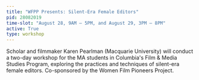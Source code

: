 ```yaml
---
title: "WFPP Presents: Silent-Era Female Editors"
pid: 28082019
time-slot: "August 28, 9AM – 5PM, and August 29, 3PM – 8PM"
active: True
type: workshop
---
```


Scholar and filmmaker Karen Pearlman (Macquarie University) will conduct a two-day workshop for the MA students in Columbia's Film & Media Studies Program, exploring the practices and techniques of silent-era female editors. Co-sponsored by the Women Film Pioneers Project.


